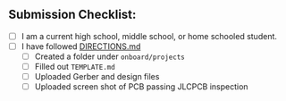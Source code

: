 ## Submission Checklist:

- [ ] I am a current high school, middle school, or home schooled student.
- [ ] I have followed [DIRECTIONS.md](https://github.com/hackclub/OnBoard/directions.md)
  - [ ] Created a folder under `onboard/projects`
  - [ ] Filled out `TEMPLATE.md`
  - [ ] Uploaded Gerber and design files
  - [ ] Uploaded screen shot of PCB passing JLCPCB inspection